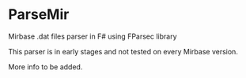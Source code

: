 # ParseMir
Mirbase .dat files parser in F# using FParsec library

This parser is in early stages and not tested on every Mirbase version.

More info to be added.
